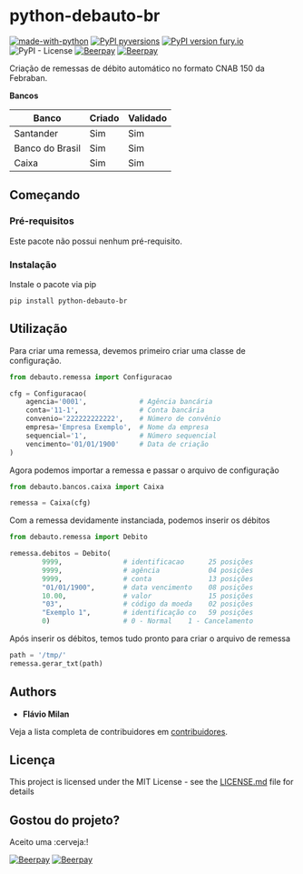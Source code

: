 # python-debauto-br


[![made-with-python](https://img.shields.io/badge/Made%20with-Python-1f425f.svg)](https://www.python.org/)
[![PyPI pyversions](https://img.shields.io/pypi/pyversions/python-debauto-br.svg)](https://pypi.python.org/pypi/python-debauto-br/)
[![PyPI version fury.io](https://badge.fury.io/py/python-debauto-br.svg)](https://pypi.python.org/pypi/python-debauto-br/)
![PyPI - License](https://img.shields.io/pypi/l/python-debauto-br.svg)
[![Beerpay](https://beerpay.io/flaviomilan/python-debauto-br/badge.svg?style=beer-square)](https://beerpay.io/flaviomilan/python-debauto-br)  [![Beerpay](https://beerpay.io/flaviomilan/python-debauto-br/make-wish.svg?style=flat-square)](https://beerpay.io/flaviomilan/python-debauto-br?focus=wish)

Criação de remessas de débito automático no formato CNAB 150 da Febraban.

**Bancos**

| Banco           | Criado | Validado |
| -----           | ---    | ---      |
| Santander       | Sim    | Sim      |
| Banco do Brasil | Sim    | Sim      |
| Caixa           | Sim    | Sim      |


## Começando


### Pré-requisitos

Este pacote não possui nenhum pré-requisito.


### Instalação

Instale o pacote via pip

```
pip install python-debauto-br
```

## Utilização

Para criar uma remessa, devemos primeiro criar uma classe de configuração.

```python
from debauto.remessa import Configuracao

cfg = Configuracao(
    agencia='0001',             # Agência bancária
    conta='11-1',               # Conta bancária
    convenio='222222222222',    # Número de convênio
    empresa='Empresa Exemplo',  # Nome da empresa
    sequencial='1',             # Número sequencial
    vencimento='01/01/1900'     # Data de criação
)
```

Agora podemos importar a remessa e passar o arquivo de configuração

```python
from debauto.bancos.caixa import Caixa

remessa = Caixa(cfg)
```

Com a remessa devidamente instanciada, podemos inserir os débitos

```python
from debauto.remessa import Debito

remessa.debitos = Debito(
        9999,               # identificacao      25 posições
        9999,               # agência            04 posições
        9999,               # conta              13 posições
        "01/01/1900",       # data vencimento    08 posições
        10.00,              # valor              15 posições
        "03",               # código da moeda    02 posições
        "Exemplo 1",        # identificação co   59 posições
        0)                  # 0 - Normal    1 - Cancelamento
```

Após inserir os débitos, temos tudo pronto para criar o arquivo de remessa

```python
path = '/tmp/'
remessa.gerar_txt(path)
```

## Authors

* **Flávio Milan**

Veja a lista completa de contribuidores em [contribuidores](https://github.com/flaviomilan/python-debauto-br/contributors).

## Licença

This project is licensed under the MIT License - see the [LICENSE.md](LICENSE.md) file for details


## Gostou do projeto?
Aceito uma :cerveja:!

[![Beerpay](https://beerpay.io/flaviomilan/python-debauto-br/badge.svg?style=beer-square)](https://beerpay.io/flaviomilan/python-debauto-br)  [![Beerpay](https://beerpay.io/flaviomilan/python-debauto-br/make-wish.svg?style=flat-square)](https://beerpay.io/flaviomilan/python-debauto-br?focus=wish)